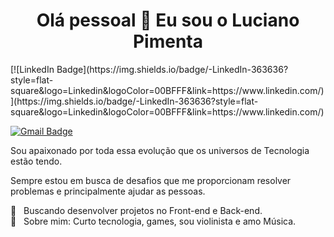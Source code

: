 <h1 align="center">Olá pessoal 👋 Eu sou o Luciano Pimenta</h1>
[![LinkedIn Badge](https://img.shields.io/badge/-LinkedIn-363636?style=flat-square&logo=Linkedin&logoColor=00BFFF&link=https://www.linkedin.com/)](https://img.shields.io/badge/-LinkedIn-363636?style=flat-square&logo=Linkedin&logoColor=00BFFF&link=https://www.linkedin.com/)

[![Gmail Badge](https://img.shields.io/badge/-Email-363636?style=flat-square&logo=Gmail&logoColor=FF6347&link=mailto:l.a.p.pimenta.j@gmail.com)](mailto:l.a.p.pimenta.j@gmail.com)

Sou apaixonado por toda essa evolução que os universos de Tecnologia estão tendo.

Sempre estou em busca de desafios que me proporcionam resolver problemas e principalmente ajudar as pessoas. 

 :purple_heart: &nbsp; Buscando desenvolver projetos no Front-end e Back-end.
 <br/> 💬  &nbsp; Sobre mim: Curto tecnologia, games, sou violinista e amo Música.

